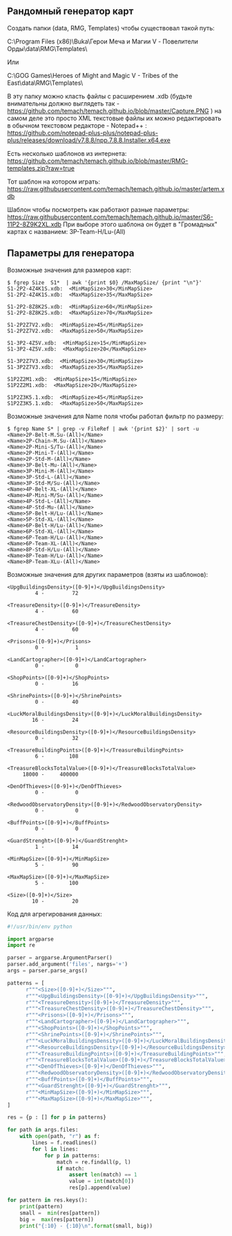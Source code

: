 ## Рандомный генератор карт

Создать папки (data, RMG, Templates) чтобы существовал такой путь:

C:\Program Files (x86)\Buka\Герои Меча и Магии V - Повелители Орды\data\RMG\Templates\

Или

C:\GOG Games\Heroes of Might and Magic V - Tribes of the East\data\RMG\Templates\

В эту папку можно класть файлы с расширением .xdb (будьте внимательны должно выглядеть так - https://github.com/temach/temach.github.io/blob/master/Capture.PNG )
на самом деле это просто XML текстовые файлы
их можно редактировать в обычном текстовом редакторе - Notepad++ : https://github.com/notepad-plus-plus/notepad-plus-plus/releases/download/v7.8.8/npp.7.8.8.Installer.x64.exe

Есть несколько шаблонов из интернета: https://github.com/temach/temach.github.io/blob/master/RMG-templates.zip?raw=true

Тот шаблон на котором играть: https://raw.githubusercontent.com/temach/temach.github.io/master/artem.xdb

Шаблон чтобы посмотреть как работают разные параметры: https://raw.githubusercontent.com/temach/temach.github.io/master/S6-11P2-8Z9K2XL.xdb
При выборе этого шаблона он будет в "Громадных" картах с названием: 3P-Team-H/Lu-(All) 


## Параметры для генератора
Возможные значения для размеров карт:

```
$ fgrep Size  S1*  | awk '{print $0} /MaxMapSize/ {print "\n"}'
S1-2P2-4Z4K1S.xdb:  <MinMapSize>30</MinMapSize>
S1-2P2-4Z4K1S.xdb:  <MaxMapSize>35</MaxMapSize>

S1-2P2-8Z8K2S.xdb:  <MinMapSize>60</MinMapSize>
S1-2P2-8Z8K2S.xdb:  <MaxMapSize>70</MaxMapSize>

S1-2P2Z7V2.xdb:  <MinMapSize>45</MinMapSize>
S1-2P2Z7V2.xdb:  <MaxMapSize>50</MaxMapSize>

S1-3P2-4Z5V.xdb:  <MinMapSize>15</MinMapSize>
S1-3P2-4Z5V.xdb:  <MaxMapSize>20</MaxMapSize>

S1-3P2Z7V3.xdb:  <MinMapSize>30</MinMapSize>
S1-3P2Z7V3.xdb:  <MaxMapSize>35</MaxMapSize>

S1P2Z2M1.xdb:  <MinMapSize>15</MinMapSize>
S1P2Z2M1.xdb:  <MaxMapSize>20</MaxMapSize>

S1P2Z3K5.1.xdb:  <MinMapSize>45</MinMapSize>
S1P2Z3K5.1.xdb:  <MaxMapSize>50</MaxMapSize>
```


Возможные значения для Name поля чтобы работал фильтр по размеру:

```
$ fgrep Name S* | grep -v FileRef | awk '{print $2}' | sort -u
<Name>2P-Belt-M.Su-(All)</Name>
<Name>2P-Chain-M.Su-(All)</Name>
<Name>2P-Mini-S/Tu-(All)</Name>
<Name>2P-Mini-T-(All)</Name>
<Name>2P-Std-M-(All)</Name>
<Name>3P-Belt-Mu-(All)</Name>
<Name>3P-Mini-M-(All)</Name>
<Name>3P-Std-L-(All)</Name>
<Name>3P-Std-M/Su-(All)</Name>
<Name>4P-Belt-XL-(All)</Name>
<Name>4P-Mini-M/Su-(All)</Name>
<Name>4P-Std-L-(All)</Name>
<Name>4P-Std-Mu-(All)</Name>
<Name>5P-Belt-H/Lu-(All)</Name>
<Name>5P-Std-XL-(All)</Name>
<Name>6P-Belt-H/Lu-(All)</Name>
<Name>6P-Std-XL-(All)</Name>
<Name>6P-Team-H/Lu-(All)</Name>
<Name>6P-Team-XL-(All)</Name>
<Name>8P-Std-H/Lu-(All)</Name>
<Name>8P-Team-H/Lu-(All)</Name>
<Name>8P-Team-XLu-(All)</Name>
```

Возможные значения для других параметров (взяты из шаблонов):

```
<UpgBuildingsDensity>([0-9]+)</UpgBuildingsDensity>
         4 -         72

<TreasureDensity>([0-9]+)</TreasureDensity>
         4 -         60

<TreasureChestDensity>([0-9]+)</TreasureChestDensity>
         4 -         60

<Prisons>([0-9]+)</Prisons>
         0 -          1

<LandCartographer>([0-9]+)</LandCartographer>
         0 -          0

<ShopPoints>([0-9]+)</ShopPoints>
         0 -         16

<ShrinePoints>([0-9]+)</ShrinePoints>
         0 -         40

<LuckMoralBuildingsDensity>([0-9]+)</LuckMoralBuildingsDensity>
        16 -         24

<ResourceBuildingsDensity>([0-9]+)</ResourceBuildingsDensity>
         0 -         32

<TreasureBuildingPoints>([0-9]+)</TreasureBuildingPoints>
         6 -        108

<TreasureBlocksTotalValue>([0-9]+)</TreasureBlocksTotalValue>
     18000 -     400000

<DenOfThieves>([0-9]+)</DenOfThieves>
         0 -          0

<RedwoodObservatoryDensity>([0-9]+)</RedwoodObservatoryDensity>
         0 -          0

<BuffPoints>([0-9]+)</BuffPoints>
         0 -          0

<GuardStrenght>([0-9]+)</GuardStrenght>
         1 -         14

<MinMapSize>([0-9]+)</MinMapSize>
         5 -         90

<MaxMapSize>([0-9]+)</MaxMapSize>
         5 -        100

<Size>([0-9]+)</Size>
        10 -         20
```


Код для агрегирования данных:

```python
#!/usr/bin/env python

import argparse
import re

parser = argparse.ArgumentParser()
parser.add_argument('files', nargs='+')
args = parser.parse_args()

patterns = [
      r"""<Size>([0-9]+)</Size>""",
      r"""<UpgBuildingsDensity>([0-9]+)</UpgBuildingsDensity>""",
      r"""<TreasureDensity>([0-9]+)</TreasureDensity>""",
      r"""<TreasureChestDensity>([0-9]+)</TreasureChestDensity>""",
      r"""<Prisons>([0-9]+)</Prisons>""",
      r"""<LandCartographer>([0-9]+)</LandCartographer>""",
      r"""<ShopPoints>([0-9]+)</ShopPoints>""",
      r"""<ShrinePoints>([0-9]+)</ShrinePoints>""",
      r"""<LuckMoralBuildingsDensity>([0-9]+)</LuckMoralBuildingsDensity>""",
      r"""<ResourceBuildingsDensity>([0-9]+)</ResourceBuildingsDensity>""",
      r"""<TreasureBuildingPoints>([0-9]+)</TreasureBuildingPoints>""",
      r"""<TreasureBlocksTotalValue>([0-9]+)</TreasureBlocksTotalValue>""",
      r"""<DenOfThieves>([0-9]+)</DenOfThieves>""",
      r"""<RedwoodObservatoryDensity>([0-9]+)</RedwoodObservatoryDensity>""",
      r"""<BuffPoints>([0-9]+)</BuffPoints>""",
      r"""<GuardStrenght>([0-9]+)</GuardStrenght>""",
      r"""<MinMapSize>([0-9]+)</MinMapSize>""",
      r"""<MaxMapSize>([0-9]+)</MaxMapSize>""",
]

res = {p : [] for p in patterns}

for path in args.files:
    with open(path, "r") as f:
        lines = f.readlines()
        for l in lines:
            for p in patterns:
                match = re.findall(p, l)
                if match:
                    assert len(match) == 1
                    value = int(match[0])
                    res[p].append(value)

for pattern in res.keys():
    print(pattern)
    small =  min(res[pattern])
    big =  max(res[pattern])
    print("{:10} - {:10}\n".format(small, big))
```
